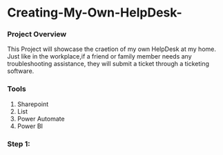 # Creating-My-Own-HelpDesk-

### Project Overview

This Project will showcase the craetion of my own HelpDesk at my home. Just like in the workplace,if a friend or family member needs any troubleshooting assistance, they will submit a ticket through a ticketing software.

### Tools
1. Sharepoint
2. List
3. Power Automate
4. Power BI

### Step 1: 
